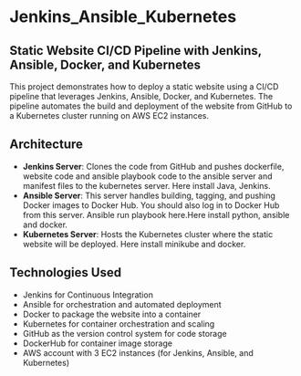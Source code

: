 # Jenkins_Ansible_Kubernetes

## Static Website CI/CD Pipeline with Jenkins, Ansible, Docker, and Kubernetes

 This project demonstrates how to deploy a static website using a CI/CD pipeline that leverages Jenkins, Ansible, Docker, and Kubernetes. The pipeline automates the build and deployment of the website from GitHub to a Kubernetes cluster running on AWS EC2 instances.

## Architecture

- **Jenkins Server**: Clones the code from GitHub and pushes dockerfile, website code and ansible playbook code to the ansible server and manifest files to the kubernetes server. Here install Java, Jenkins.
- **Ansible Server**: This server handles building, tagging, and pushing Docker images to Docker Hub. You should also log in to Docker Hub from this server. Ansible run playbook here.Here install python, ansible and docker.
- **Kubernetes Server**: Hosts the Kubernetes cluster where the static website will be deployed. Here install minikube and docker.

## Technologies Used

- Jenkins for Continuous Integration
- Ansible for orchestration and automated deployment
- Docker to package the website into a container
- Kubernetes for container orchestration and scaling
- GitHub as the version control system for code storage
- DockerHub for container image storage
- AWS account with 3 EC2 instances (for Jenkins, Ansible, and Kubernetes)
